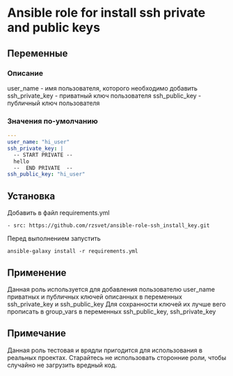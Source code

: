 # Ansible role for install ssh private and public keys

## Переменные

### Описание

user_name - имя пользователя, которого необходимо добавить
ssh_private_key - приватный ключ пользователя
ssh_public_key - публичный ключ пользователя

### Значения по-умолчанию

```YAML
---
user_name: "hi_user"
ssh_private_key: |
  -- START PRIVATE --
  hello
  --  END PRIVATE  --
ssh_public_key: "hi_user"
```

## Установка

Добавить в файл requirements.yml
```
- src: https://github.com/rzsvet/ansible-role-ssh_install_key.git
```
Перед выполнением запустить
```
ansible-galaxy install -r requirements.yml
```

## Применение

Данная роль используется для добавления пользователю user_name приватных и публичных ключей описанных в переменных ssh_private_key и ssh_public_key
Для сохранности ключей их лучше вего прописать в group_vars в переменных ssh_public_key, ssh_private_key

## Примечание

Данная роль тестовая и врядли пригодится для использования в реальных проектах. Старайтесь не использовать сторонние роли, чтобы случайно не загрузить вредный код.